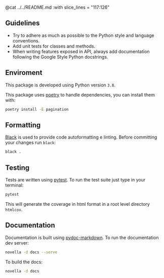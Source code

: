 @cat ../../README.md :with slice_lines = "117:126"

## Guidelines
- Try to adhere as much as possible to the Python style and language conventions.
- Add unit tests for classes and methods. 
- When writing features exposed in API, always add documentation following the Google Style Python docstrings.


## Enviroment
This package is developed using Python version `3.8`.

This package uses [poetry](https://python-poetry.org/) to handle dependencies, you can install them with:
```sh
poetry install -E pagination
```


## Formatting
[Black](https://black.readthedocs.io/en/stable/) is used to provide code autoformatting e linting.
Before committing your changes run `black`:
```sh
black .
```

## Testing
Tests are written using [pytest](https://docs.pytest.org/en/7.1.x/).
To run the test suite just type in your terminal:
```sh
pytest
```
This will generate the coverage in html format in a root level directory `htmlcov`.


## Documentation
Documentation is built using [pydoc-markdown](https://niklasrosenstein.github.io/pydoc-markdown/).
To run the documentation dev server:
```sh
novella -d docs --serve
```
To build the docs:
```sh
novella -d docs
```
